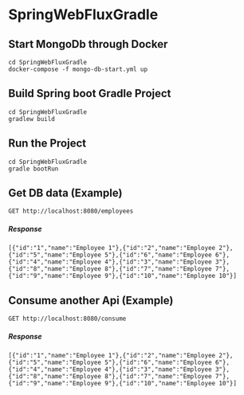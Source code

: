 # SpringWebFluxGradle

## Start MongoDb through Docker
```
cd SpringWebFluxGradle
docker-compose -f mongo-db-start.yml up
```
## Build Spring boot Gradle Project
```
cd SpringWebFluxGradle
gradlew build 
```

## Run the Project
```
cd SpringWebFluxGradle
gradle bootRun
```
## Get DB data (Example)
```
GET http://localhost:8080/employees
```
##### Response
```
[{"id":"1","name":"Employee 1"},{"id":"2","name":"Employee 2"},{"id":"5","name":"Employee 5"},{"id":"6","name":"Employee 6"},{"id":"4","name":"Employee 4"},{"id":"3","name":"Employee 3"},{"id":"8","name":"Employee 8"},{"id":"7","name":"Employee 7"},{"id":"9","name":"Employee 9"},{"id":"10","name":"Employee 10"}]
```
## Consume another Api (Example)
```
GET http://localhost:8080/consume
```
##### Response
```
[{"id":"1","name":"Employee 1"},{"id":"2","name":"Employee 2"},{"id":"5","name":"Employee 5"},{"id":"6","name":"Employee 6"},{"id":"4","name":"Employee 4"},{"id":"3","name":"Employee 3"},{"id":"8","name":"Employee 8"},{"id":"7","name":"Employee 7"},{"id":"9","name":"Employee 9"},{"id":"10","name":"Employee 10"}]
```







 
